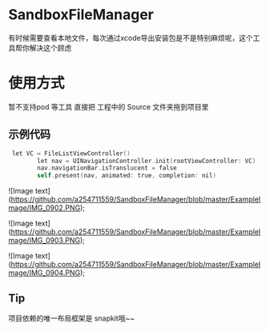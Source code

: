 # SandboxFileManager
有时候需要查看本地文件，每次通过xcode导出安装包是不是特别麻烦呢，这个工具帮你解决这个顾虑
# 使用方式
暂不支持pod 等工具 直接把 工程中的 Source 文件夹拖到项目里  
## 示例代码
```objectivec
 let VC = FileListViewController()
        let nav = UINavigationController.init(rootViewController: VC)
        nav.navigationBar.isTranslucent = false
        self.present(nav, animated: true, completion: nil)
```
![Image text] (https://github.com/a254711559/SandboxFileManager/blob/master/ExampleImage/IMG_0902.PNG);

![Image text] (https://github.com/a254711559/SandboxFileManager/blob/master/ExampleImage/IMG_0903.PNG);

![Image text] (https://github.com/a254711559/SandboxFileManager/blob/master/ExampleImage/IMG_0904.PNG);

## Tip
项目依赖的唯一布局框架是 snapkit哦~~

